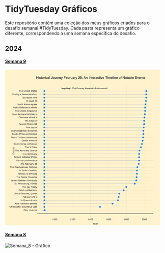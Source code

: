 # TidyTuesday Gráficos

Este repositório contém uma coleção dos meus gráficos criados para o desafio semanal #TidyTuesday. Cada pasta representa um gráfico diferente, correspondendo a uma semana específica do desafio.

## 2024

#### [Semana 9](semana_9/)
![Semana_9 - Gráfico](semana_9/tidytuesday_week_09.png)

#### [Semana 8](week_8/)
![Semana_8 - Gráfico](week_8/text_mining.png)

<!-- Repita o formato acima para outras semanas e outros gráficos -->

